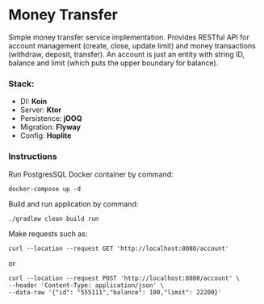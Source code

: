 # Money Transfer
Simple money transfer service implementation. 
Provides RESTful API for account management (create, close, update limit) 
and money transactions (withdraw, deposit, transfer). 
An account is just an entity with string ID, balance and limit (which puts the upper boundary for balance).

### Stack:
* DI: **Koin**
* Server: **Ktor**
* Persistence: **jOOQ**
* Migration: **Flyway**
* Config: **Hoplite**

### Instructions
Run PostgresSQL Docker container by command:
~~~~
docker-compose up -d
~~~~

Build and run application by command:
~~~~
./gradlew clean build run
~~~~

Make requests such as:
~~~~
curl --location --request GET 'http://localhost:8080/account'
~~~~
or
~~~~
curl --location --request POST 'http://localhost:8080/account' \
--header 'Content-Type: application/json' \
--data-raw '{"id": "555111","balance": 100,"limit": 22200}'
~~~~
